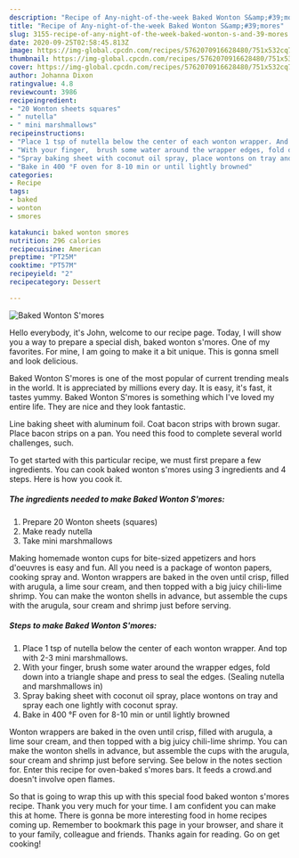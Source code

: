 ```yaml
---
description: "Recipe of Any-night-of-the-week Baked Wonton S&amp;#39;mores"
title: "Recipe of Any-night-of-the-week Baked Wonton S&amp;#39;mores"
slug: 3155-recipe-of-any-night-of-the-week-baked-wonton-s-and-39-mores
date: 2020-09-25T02:58:45.813Z
image: https://img-global.cpcdn.com/recipes/5762070916628480/751x532cq70/baked-wonton-smores-recipe-main-photo.jpg
thumbnail: https://img-global.cpcdn.com/recipes/5762070916628480/751x532cq70/baked-wonton-smores-recipe-main-photo.jpg
cover: https://img-global.cpcdn.com/recipes/5762070916628480/751x532cq70/baked-wonton-smores-recipe-main-photo.jpg
author: Johanna Dixon
ratingvalue: 4.8
reviewcount: 3986
recipeingredient:
- "20 Wonton sheets squares"
- " nutella"
- " mini marshmallows"
recipeinstructions:
- "Place 1 tsp of nutella below the center of each wonton wrapper. And top with 2-3 mini marshmallows."
- "With your finger,  brush some water around the wrapper edges, fold down into a triangle shape and press to seal the edges. (Sealing nutella and marshmallows in)"
- "Spray baking sheet with coconut oil spray, place wontons on tray and spray each one lightly with coconut spray."
- "Bake in 400 °F oven for 8-10 min or until lightly browned"
categories:
- Recipe
tags:
- baked
- wonton
- smores

katakunci: baked wonton smores 
nutrition: 296 calories
recipecuisine: American
preptime: "PT25M"
cooktime: "PT57M"
recipeyield: "2"
recipecategory: Dessert

---
```



![Baked Wonton S&#39;mores](https://img-global.cpcdn.com/recipes/5762070916628480/751x532cq70/baked-wonton-smores-recipe-main-photo.jpg)

Hello everybody, it's John, welcome to our recipe page. Today, I will show you a way to prepare a special dish, baked wonton s&#39;mores. One of my favorites. For mine, I am going to make it a bit unique. This is gonna smell and look delicious.

Baked Wonton S&#39;mores is one of the most popular of current trending meals in the world. It is appreciated by millions every day. It is easy, it's fast, it tastes yummy. Baked Wonton S&#39;mores is something which I've loved my entire life. They are nice and they look fantastic.

Line baking sheet with aluminum foil. Coat bacon strips with brown sugar. Place bacon strips on a pan. You need this food to complete several world challenges, such.


To get started with this particular recipe, we must first prepare a few ingredients. You can cook baked wonton s&#39;mores using 3 ingredients and 4 steps. Here is how you cook it.

<!--inarticleads1-->

##### The ingredients needed to make Baked Wonton S&#39;mores:

1. Prepare 20 Wonton sheets (squares)
1. Make ready  nutella
1. Take  mini marshmallows


Making homemade wonton cups for bite-sized appetizers and hors d&#39;oeuvres is easy and fun. All you need is a package of wonton papers, cooking spray and. Wonton wrappers are baked in the oven until crisp, filled with arugula, a lime sour cream, and then topped with a big juicy chili-lime shrimp. You can make the wonton shells in advance, but assemble the cups with the arugula, sour cream and shrimp just before serving. 

<!--inarticleads2-->

##### Steps to make Baked Wonton S&#39;mores:

1. Place 1 tsp of nutella below the center of each wonton wrapper. And top with 2-3 mini marshmallows.
1. With your finger,  brush some water around the wrapper edges, fold down into a triangle shape and press to seal the edges. (Sealing nutella and marshmallows in)
1. Spray baking sheet with coconut oil spray, place wontons on tray and spray each one lightly with coconut spray.
1. Bake in 400 °F oven for 8-10 min or until lightly browned


Wonton wrappers are baked in the oven until crisp, filled with arugula, a lime sour cream, and then topped with a big juicy chili-lime shrimp. You can make the wonton shells in advance, but assemble the cups with the arugula, sour cream and shrimp just before serving. See below in the notes section for. Enter this recipe for oven-baked s&#39;mores bars. It feeds a crowd.and doesn&#39;t involve open flames. 

So that is going to wrap this up with this special food baked wonton s&#39;mores recipe. Thank you very much for your time. I am confident you can make this at home. There is gonna be more interesting food in home recipes coming up. Remember to bookmark this page in your browser, and share it to your family, colleague and friends. Thanks again for reading. Go on get cooking!
